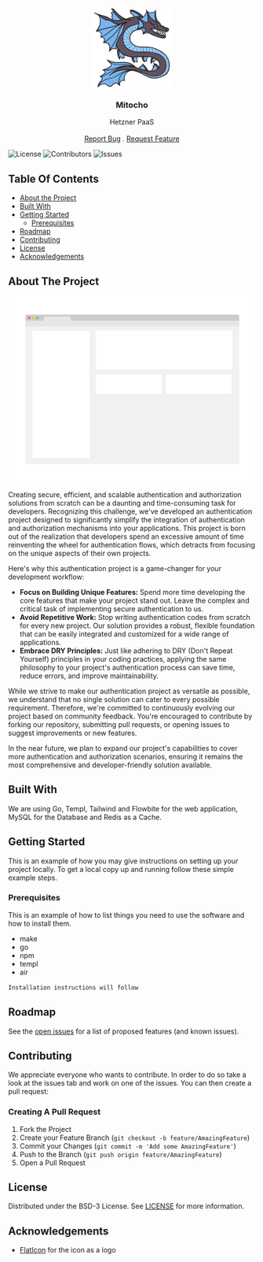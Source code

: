 <br/>
<p align="center">
  <a href="https://github.com/yzaimoglu/draken">
    <img src=".github/images/logo.png" alt="Logo" width="160" height="160">
  </a>

  <h3 align="center">Mitocho</h3>

  <p align="center">
    Hetzner PaaS
    <br/>
    <br/>
    <a href="https://github.com/yzaimoglu/draken/issues">Report Bug</a>
    .
    <a href="https://github.com/yzaimoglu/draken/issues">Request Feature</a>
  </p>
</p>

![License](https://img.shields.io/github/license/yzaimoglu/draken) ![Contributors](https://img.shields.io/github/contributors/yzaimoglu/draken?color=dark-green) ![Issues](https://img.shields.io/github/issues/yzaimoglu/draken)

## Table Of Contents

* [About the Project](#about-the-project)
* [Built With](#built-with)
* [Getting Started](#getting-started)
  * [Prerequisites](#prerequisites)
* [Roadmap](#roadmap)
* [Contributing](#contributing)
* [License](#license)
* [Acknowledgements](#acknowledgements)

## About The Project

![Screen Shot](.github/images/screenshot.png)

Creating secure, efficient, and scalable authentication and authorization solutions from scratch can be a daunting and time-consuming task for developers. Recognizing this challenge, we've developed an authentication project designed to significantly simplify the integration of authentication and authorization mechanisms into your applications. This project is born out of the realization that developers spend an excessive amount of time reinventing the wheel for authentication flows, which detracts from focusing on the unique aspects of their own projects.

Here's why this authentication project is a game-changer for your development workflow:

* **Focus on Building Unique Features:** Spend more time developing the core features that make your project stand out. Leave the complex and critical task of implementing secure authentication to us.
* **Avoid Repetitive Work:** Stop writing authentication codes from scratch for every new project. Our solution provides a robust, flexible foundation that can be easily integrated and customized for a wide range of applications.
* **Embrace DRY Principles:** Just like adhering to DRY (Don't Repeat Yourself) principles in your coding practices, applying the same philosophy to your project's authentication process can save time, reduce errors, and improve maintainability.

While we strive to make our authentication project as versatile as possible, we understand that no single solution can cater to every possible requirement. Therefore, we're committed to continuously evolving our project based on community feedback. You're encouraged to contribute by forking our repository, submitting pull requests, or opening issues to suggest improvements or new features.

In the near future, we plan to expand our project's capabilities to cover more authentication and authorization scenarios, ensuring it remains the most comprehensive and developer-friendly solution available.

## Built With

We are using Go, Templ, Tailwind and Flowbite for the web application, MySQL for the Database and Redis as a Cache.

## Getting Started

This is an example of how you may give instructions on setting up your project locally.
To get a local copy up and running follow these simple example steps.

### Prerequisites

This is an example of how to list things you need to use the software and how to install them.

* make
* go 
* npm
* templ
* air

```sh
Installation instructions will follow
```

## Roadmap

See the [open issues](https://github.com/yzaimoglu/draken/issues) for a list of proposed features (and known issues).

## Contributing

We appreciate everyone who wants to contribute. In order to do so take a look at the issues tab and work on one of the issues. You can then create a pull request:

### Creating A Pull Request

1. Fork the Project
2. Create your Feature Branch (`git checkout -b feature/AmazingFeature`)
3. Commit your Changes (`git commit -m 'Add some AmazingFeature'`)
4. Push to the Branch (`git push origin feature/AmazingFeature`)
5. Open a Pull Request

## License

Distributed under the BSD-3 License. See [LICENSE](https://github.com/yzaimoglu/draken/blob/master/LICENSE) for more information.

## Acknowledgements

* [FlatIcon](https://www.flaticon.com/) for the icon as a logo
